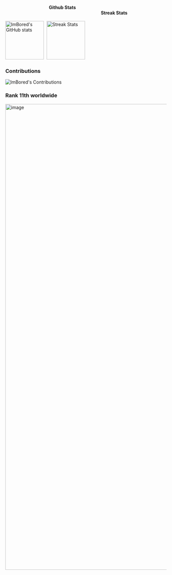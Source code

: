<!---
## 🔥 Github Stats

<table style="width: 100%; border: none;">
  <tr>
    <td style="width: 50%; text-align: center; vertical-align: top;">
      <h3>Github stats</h3>
      <img src="https://my-github-stats-deployment-weld.vercel.app/api?username=lmBored&show_icons=true&theme=chartreuse-dark" alt="lmBored's GitHub stats" style="width: 90%;">
    </td>
    <td style="width: 50%; text-align: center; vertical-align: top;">
      <h3>Streak stats</h3>
      <a href="https://github.com/LmBored">
        <img src="https://github-readme-streak-stats.herokuapp.com/?user=LmBored&theme=chartreuse-dark&date_format=M%20j%5B%2C%20Y%5D&currStreakNum=ff3068&currStreakLabel=ff3068&fire=ff3068" alt="Streak Stats" style="width: 90%;">
      </a>
    </td>
  </tr>
</table>



### Github stats
![lmBored's GitHub stats](https://my-github-stats-deployment-weld.vercel.app/api?username=lmBored&show_icons=true&theme=chartreuse-dark)

### Streak stats
<a href="https://github.com/LmBored"><img width="50%" src="https://github-readme-streak-stats.herokuapp.com/?user=LmBored&theme=chartreuse-dark&date_format=M%20j%5B%2C%20Y%5D&currStreakNum=ff3068&currStreakLabel=ff3068&fire=ff3068"></a>



<img align="right" width="38%" src="https://i.imgur.com/NLY5OLT.jpg"/>

<a href="https://github.com/LmBored"><img width="50%" src="https://github-readme-stats.vercel.app/api?username=LmBored&theme=rose&title_color=ff3068?"></a>
<a href="https://github.com/LmBored"><img width="50%" src="https://github-readme-streak-stats.herokuapp.com/?user=LmBored&theme=rose&date_format=M%20j%5B%2C%20Y%5D&ring=ff3068&fire=ff3068&sideNums=ff3068"></a>
<a href="https://github.com/LmBored"><img width="50%" src="https://github-readme-stats.vercel.app/api?username=LmBored&theme=ambient_gradient&title_color=ff3068?"></a>
-->

<p align="left">
<strong>&nbsp;&nbsp;&nbsp;&nbsp;&nbsp;&nbsp;&nbsp;&nbsp;&nbsp;&nbsp;&nbsp;&nbsp;&nbsp;&nbsp;&nbsp;&nbsp;&nbsp;&nbsp;&nbsp;&nbsp;&nbsp;&nbsp;&nbsp;&nbsp;&nbsp;&nbsp;&nbsp;&nbsp;&nbsp;&nbsp;&nbsp;&nbsp;&nbsp;&nbsp;&nbsp;&nbsp;&nbsp;&nbsp;&nbsp;&nbsp; Github Stats &nbsp;&nbsp;&nbsp;&nbsp;&nbsp;&nbsp;&nbsp;&nbsp;&nbsp;&nbsp;&nbsp;&nbsp;&nbsp;&nbsp;&nbsp;&nbsp;&nbsp;&nbsp;&nbsp;&nbsp;&nbsp;&nbsp;&nbsp;&nbsp;&nbsp;&nbsp;&nbsp;&nbsp;&nbsp;&nbsp;&nbsp;&nbsp;&nbsp;&nbsp;&nbsp;&nbsp;&nbsp;&nbsp;&nbsp;&nbsp;&nbsp;&nbsp;&nbsp;&nbsp;&nbsp;&nbsp;&nbsp;&nbsp;&nbsp;&nbsp;&nbsp;&nbsp;&nbsp;&nbsp;&nbsp;&nbsp;&nbsp;&nbsp;&nbsp;&nbsp;&nbsp;&nbsp;&nbsp;&nbsp;&nbsp;&nbsp;&nbsp;&nbsp;&nbsp;&nbsp;&nbsp;&nbsp;&nbsp;&nbsp;&nbsp;&nbsp;&nbsp;&nbsp;&nbsp;&nbsp;&nbsp;&nbsp;&nbsp;&nbsp;&nbsp;&nbsp;&nbsp;&nbsp;&nbsp; Streak Stats</strong>
  <br><br>
  <img src="https://my-github-stats-deployment-weld.vercel.app/api?username=lmBored&show_icons=true&theme=chartreuse-dark" alt="lmBored's GitHub stats" style="height: 120px; width: auto; margin-right: 5px;">
  <img src="https://github-readme-streak-stats.herokuapp.com/?user=LmBored&theme=chartreuse-dark&date_format=M%20j%5B%2C%20Y%5D&currStreakNum=ff3068&currStreakLabel=ff3068&fire=ff3068" alt="Streak Stats" style="height: 120px; width: auto;">
</p>


### Contributions
<!-- ![lmBored's Contributions](https://github.pumbas.net/api/contributions/lmBored?colour=DF9149&bgColour=161B22&dotColour=D04E4E) -->
![lmBored's Contributions](https://github.pumbas.net/api/contributions/lmBored?colour=5dfc4b&bgColour=161B22&dotColour=fcfc4b)

### Rank 11th worldwide
<img width="1453" alt="image" src="https://github.com/user-attachments/assets/bf89ed99-965c-487d-b0aa-296d822c898b" />
<!-- <img width="1453" alt="image" src="rank11aoc.png" /> -->

